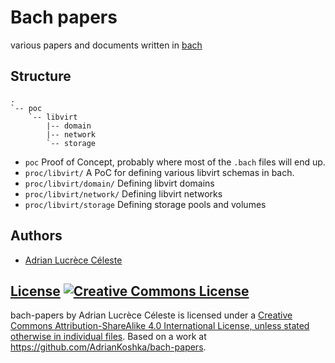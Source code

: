 # Bach papers
various papers and documents written in [bach](https://github.com/tawesoft/bach)

## Structure

```
.
`-- poc
    `-- libvirt
        |-- domain
        |-- network
        `-- storage
```

- `poc` Proof of Concept, probably where most of the `.bach` files will end up.
- `proc/libvirt/` A PoC for defining various libvirt schemas in bach.
 - `proc/libvirt/domain/` Defining libvirt domains
 - `proc/libvirt/network/` Defining libvirt networks
 - `proc/libvirt/storage` Defining storage pools and volumes


## Authors

 - [Adrian Lucrèce Céleste](https://github.com/AdrianKoshka)

## [License](LICENSE) <a rel="license" href="http://creativecommons.org/licenses/by-sa/4.0/"><img alt="Creative Commons License" style="border-width:0" src="https://i.creativecommons.org/l/by-sa/4.0/88x31.png" /></a>

<span xmlns:dct="http://purl.org/dc/terms/" property="dct:title">bach-papers</span> by <span xmlns:cc="http://creativecommons.org/ns#" property="cc:attributionName">Adrian Lucrèce Céleste</span> is licensed under a <a rel="license" href="http://creativecommons.org/licenses/by-sa/4.0/">Creative Commons Attribution-ShareAlike 4.0 International License, unless stated otherwise in individual files</a>.
Based on a work at <a xmlns:dct="http://purl.org/dc/terms/" href="https://github.com/AdrianKoshka/bach-papers" rel="dct:source">https://github.com/AdrianKoshka/bach-papers</a>.
